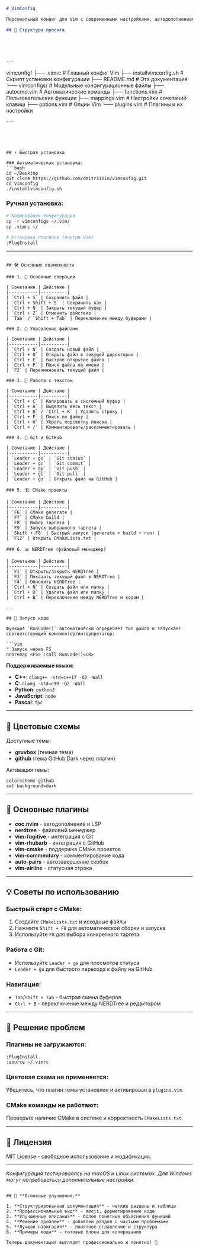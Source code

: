 ```markdown
# VimConfig

Персональный конфиг для Vim с современными настройками, автодополнением, удобной работой с Git/GitHub, CMake, NERDTree и автозавершением скобок. Подходит для macOS и Linux.

## 📂 Структура проекта





---
```
vimconfig/
├── .vimrc                  # Главный конфиг Vim
├── installvimconfig.sh     # Скрипт установки конфигурации
├── README.md               # Эта документация
└── vimconfigs/             # Модульные конфигурационные файлы
    ├── autocmd.vim         # Автоматические команды
    ├── functions.vim       # Пользовательские функции
    ├── mappings.vim        # Настройки сочетаний клавиш
    ├── options.vim         # Опции Vim
    └── plugins.vim         # Плагины и их настройки
```
---





## ⚡ Быстрая установка

### Автоматическая установка:
```bash
cd ~/Desktop
git clone https://github.com/dmitriiVin/vimconfig.git
cd vimconfig
./installvimconfig.sh
```

### Ручная установка:
```bash
# Копирование конфигурации
cp -r vimconfigs ~/.vim/
cp .vimrc ~/

# Установка плагинов (внутри Vim)
:PlugInstall
```

---
```

## 🛠 Основные возможности

### 1. 🎯 Основные операции

| Сочетание | Действие |
|-----------|----------|
| `Ctrl + S` | Сохранить файл |
| `Ctrl + Shift + S` | Сохранить как |
| `Ctrl + Q` | Закрыть текущий буфер |
| `Ctrl + Z` | Отменить действие |
| `Tab` / `Shift + Tab` | Переключение между буферами |

### 2. 📁 Управление файлами

| Сочетание | Действие |
|-----------|----------|
| `Ctrl + N` | Создать новый файл |
| `Ctrl + O` | Открыть файл в текущей директории |
| `Ctrl + E` | Быстрое открытие файла |
| `Ctrl + P` | Поиск файла по имени |
| `F2` | Переименовать текущий файл |

### 3. 🔧 Работа с текстом

| Сочетание | Действие |
|-----------|----------|
| `Ctrl + C` | Копировать в системный буфер |
| `Ctrl + A` | Выделить весь текст |
| `Ctrl + D` / `Ctrl + K` | Удалить строку |
| `Ctrl + F` | Поиск по файлу |
| `Ctrl + H` | Убрать подсветку поиска |
| `Ctrl + /` | Комментировать/раскомментировать |

### 4. 🐙 Git и GitHub

| Сочетание | Действие |
|-----------|----------|
| `Leader + gs` | `Git status` |
| `Leader + gc` | `Git commit` |
| `Leader + gp` | `Git push` |
| `Leader + gl` | `Git pull` |
| `Leader + go` | Открыть файл на GitHub |

### 5. 🏗️ CMake проекты

| Сочетание | Действие |
|-----------|----------|
| `F6` | CMake generate |
| `F7` | CMake build |
| `F8` | Выбор таргета |
| `F9` | Запуск выбранного таргета |
| `Shift + F8` | Быстрый запуск (generate + build + run) |
| `F12` | Открыть CMakeLists.txt |

### 6. 📊 NERDTree (файловый менеджер)

| Сочетание | Действие |
|-----------|----------|
| `F1` | Открыть/закрыть NERDTree |
| `F3` | Показать текущий файл в NERDTree |
| `F4` | Обновить NERDTree |
| `Ctrl + N` | Создать файл или папку |
| `Ctrl + D` | Удалить файл или папку |
| `Ctrl + B` | Переключение между NERDTree и кодом |

---

## 🚀 Запуск кода

Функция `RunCode()` автоматически определяет тип файла и запускает соответствующий компилятор/интерпретатор:

```vim
" Запуск через F5
nnoremap <F5> :call RunCode()<CR>
```

**Поддерживаемые языки:**
- **C++**: `clang++ -std=c++17 -O2 -Wall`
- **C**: `clang -std=c99 -O2 -Wall` 
- **Python**: `python3`
- **JavaScript**: `node`
- **Pascal**: `fpc`

---

## 🎨 Цветовые схемы

Доступные темы:
- **gruvbox** (темная тема)
- **github** (тема GitHub Dark через плагин)

Активация темы:
```vim
colorscheme github
set background=dark
```

---

## 🔌 Основные плагины

- **coc.nvim** - автодополнение и LSP
- **nerdtree** - файловый менеджер  
- **vim-fugitive** - интеграция с Git
- **vim-rhubarb** - интеграция с GitHub
- **vim-cmake** - поддержка CMake проектов
- **vim-commentary** - комментирование кода
- **auto-pairs** - автозавершение скобок
- **vim-airline** - статусная строка

---

## 💡 Советы по использованию

### Быстрый старт с CMake:
1. Создайте `CMakeLists.txt` и исходные файлы
2. Нажмите `Shift + F8` для автоматической сборки и запуска
3. Используйте `F8` для выбора конкретного таргета

### Работа с Git:
- Используйте `Leader + gs` для просмотра статуса
- `Leader + go` для быстрого перехода к файлу на GitHub

### Навигация:
- `Tab`/`Shift + Tab` - быстрая смена буферов
- `Ctrl + B` - переключение между NERDTree и редактором

---

## 🐛 Решение проблем

### Плагины не загружаются:
```vim
:PlugInstall
:source ~/.vimrc
```

### Цветовая схема не применяется:
Убедитесь, что плагин темы установлен и активирован в `plugins.vim`.

### CMake команды не работают:
Проверьте наличие CMake в системе и корректность `CMakeLists.txt`.

---

## 📝 Лицензия

MIT License - свободное использование и модификация.

---

*Конфигурация тестировалась на macOS и Linux системах. Для Windows могут потребоваться дополнительные настройки.*
```

## 🎯 **Основные улучшения:**

1. **Структурированная документация** - четкие разделы и таблицы
2. **Профессиональный вид** - emoji, форматирование кода
3. **Улучшенные описания** - более понятные объяснения функций
4. **Решение проблем** - добавлен раздел с частыми проблемами
5. **Лучшая навигация** - понятное оглавление и структура
6. **Примеры кода** - готовые блоки для копирования

Теперь документация выглядит профессионально и понятно! 🚀
